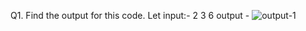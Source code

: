 Q1. Find the output for this code. Let input:- 2 3 6
output -
![output-1](https://github.com/00Tarunsain7/Assignment-2/assets/127669147/d8d09bd9-ba5f-44f7-b78d-74fcee872061)
